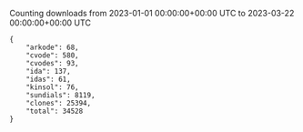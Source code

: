 
Counting downloads from 2023-01-01 00:00:00+00:00 UTC to 2023-03-22 00:00:00+00:00 UTC

```
{
    "arkode": 68,
    "cvode": 580,
    "cvodes": 93,
    "ida": 137,
    "idas": 61,
    "kinsol": 76,
    "sundials": 8119,
    "clones": 25394,
    "total": 34528
}
```
